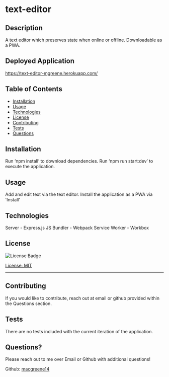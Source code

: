 # text-editor

  ## Description

  A text editor which preserves state when online or offline. Downloadable as a PWA.
  
  ## Deployed Application

https://text-editor-mgreene.herokuapp.com/
  ## Table of Contents
  
  - [Installation](#Installation)
  - [Usage](#Usage)
  - [Technologies](#Technologies)
  - [License](#License)
  - [Contributing](#Contributing)  
  - [Tests](#Tests)  
  - [Questions](#Questions)  
  
  ## Installation
  
  Run ‘npm install’ to download dependencies. Run ‘npm run start:dev’ to execute the application.
    
  ## Usage
  
  Add and edit text via the text editor. Install the application as a PWA via 'Install'

  ## Technologies
  
  Server - Express.js
  JS Bundler - Webpack
  Service Worker - Workbox

  ## License
  
  ![License Badge](https://img.shields.io/badge/License-MIT-green)
  
  [License: MIT](https://choosealicense.com/licenses/mit/)
    
  ---

  ## Contributing
  
  If you would like to contribute, reach out at email or github provided within the Questions section. 
    
  ## Tests
  
  There are no tests included with the current iteration of the application.
  
  ## Questions?

  Please reach out to me over Email or Github with additional questions!

  Github: [macgreene14](https://github.com/macgreene14)
